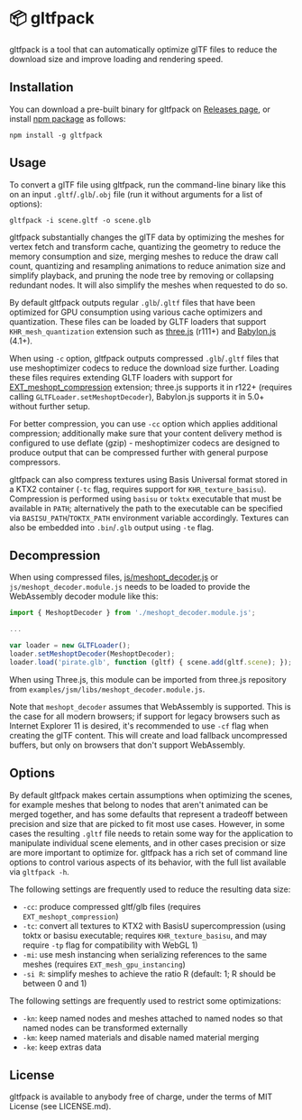 # 📦 gltfpack

gltfpack is a tool that can automatically optimize glTF files to reduce the download size and improve loading and rendering speed.

## Installation

You can download a pre-built binary for gltfpack on [Releases page](https://github.com/zeux/meshoptimizer/releases), or install [npm package](https://www.npmjs.com/package/gltfpack) as follows:

```
npm install -g gltfpack
```

## Usage

To convert a glTF file using gltfpack, run the command-line binary like this on an input `.gltf`/`.glb`/`.obj` file (run it without arguments for a list of options):

```
gltfpack -i scene.gltf -o scene.glb
```

gltfpack substantially changes the glTF data by optimizing the meshes for vertex fetch and transform cache, quantizing the geometry to reduce the memory consumption and size, merging meshes to reduce the draw call count, quantizing and resampling animations to reduce animation size and simplify playback, and pruning the node tree by removing or collapsing redundant nodes. It will also simplify the meshes when requested to do so.

By default gltfpack outputs regular `.glb`/`.gltf` files that have been optimized for GPU consumption using various cache optimizers and quantization. These files can be loaded by GLTF loaders that support `KHR_mesh_quantization` extension such as [three.js](https://threejs.org/) (r111+) and [Babylon.js](https://www.babylonjs.com/) (4.1+).

When using `-c` option, gltfpack outputs compressed `.glb`/`.gltf` files that use meshoptimizer codecs to reduce the download size further. Loading these files requires extending GLTF loaders with support for [EXT_meshopt_compression](https://github.com/KhronosGroup/glTF/blob/main/extensions/2.0/Vendor/EXT_meshopt_compression/README.md) extension; three.js supports it in r122+ (requires calling `GLTFLoader.setMeshoptDecoder`), Babylon.js supports it in 5.0+ without further setup.

For better compression, you can use `-cc` option which applies additional compression; additionally make sure that your content delivery method is configured to use deflate (gzip) - meshoptimizer codecs are designed to produce output that can be compressed further with general purpose compressors.

gltfpack can also compress textures using Basis Universal format stored in a KTX2 container (`-tc` flag, requires support for `KHR_texture_basisu`). Compression is performed using `basisu` or `toktx` executable that must be available in `PATH`; alternatively the path to the executable can be specified via `BASISU_PATH`/`TOKTX_PATH` environment variable accordingly. Textures can also be embedded into `.bin`/`.glb` output using `-te` flag.

## Decompression

When using compressed files, [js/meshopt_decoder.js](https://github.com/zeux/meshoptimizer/blob/master/js/meshopt_decoder.js) or `js/meshopt_decoder.module.js` needs to be loaded to provide the WebAssembly decoder module like this:

```js
import { MeshoptDecoder } from './meshopt_decoder.module.js';

...

var loader = new GLTFLoader();
loader.setMeshoptDecoder(MeshoptDecoder);
loader.load('pirate.glb', function (gltf) { scene.add(gltf.scene); });
```

When using Three.js, this module can be imported from three.js repository from `examples/jsm/libs/meshopt_decoder.module.js`.

Note that `meshopt_decoder` assumes that WebAssembly is supported. This is the case for all modern browsers; if support for legacy browsers such as Internet Explorer 11 is desired, it's recommended to use `-cf` flag when creating the glTF content. This will create and load fallback uncompressed buffers, but only on browsers that don't support WebAssembly.

## Options

By default gltfpack makes certain assumptions when optimizing the scenes, for example meshes that belong to nodes that aren't animated can be merged together, and has some defaults that represent a tradeoff between precision and size that are picked to fit most use cases. However, in some cases the resulting `.gltf` file needs to retain some way for the application to manipulate individual scene elements, and in other cases precision or size are more important to optimize for. gltfpack has a rich set of command line options to control various aspects of its behavior, with the full list available via `gltfpack -h`.

The following settings are frequently used to reduce the resulting data size:

* `-cc`: produce compressed gltf/glb files (requires `EXT_meshopt_compression`)
* `-tc`: convert all textures to KTX2 with BasisU supercompression (using toktx or basisu executable; requires `KHR_texture_basisu`, and may require `-tp` flag for compatibility with WebGL 1)
* `-mi`: use mesh instancing when serializing references to the same meshes (requires `EXT_mesh_gpu_instancing`)
* `-si R`: simplify meshes to achieve the ratio R (default: 1; R should be between 0 and 1)

The following settings are frequently used to restrict some optimizations:

* `-kn`: keep named nodes and meshes attached to named nodes so that named nodes can be transformed externally
* `-km`: keep named materials and disable named material merging
* `-ke`: keep extras data

## License

gltfpack is available to anybody free of charge, under the terms of MIT License (see LICENSE.md).
